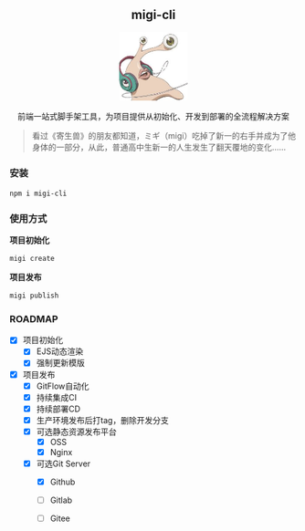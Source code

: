 
<div align="center">
  <h2>migi-cli</h2>
  <img src="https://raw.githubusercontent.com/tian0o0/pic/master/20220708212912.png" width="120" />
  <p>前端一站式脚手架工具，为项目提供从初始化、开发到部署的全流程解决方案</p>
</div>

> 看过《寄生兽》的朋友都知道，ミギ（migi）吃掉了新一的右手并成为了他身体的一部分，从此，普通高中生新一的人生发生了翻天覆地的变化......

### 安装
```sh
npm i migi-cli
```

### 使用方式

**项目初始化**
```sh
migi create
```
**项目发布**
```sh
migi publish
```

### ROADMAP
- [x] 项目初始化
  - [x] EJS动态渲染
  - [x] 强制更新模版
- [x] 项目发布
  - [x] GitFlow自动化
  - [x] 持续集成CI
  - [x] 持续部署CD
  - [x] 生产环境发布后打tag，删除开发分支
  - [x] 可选静态资源发布平台
    - [x] OSS
    - [x] Nginx
  - [x] 可选Git Server
    - [x] Github
    - [ ] Gitlab
    - [ ] Gitee

